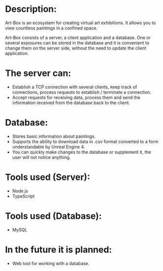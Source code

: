Description:
=========================
Art-Box is an ecosystem for creating virtual art exhibitions. It allows you to view countless paintings in a confined space.

Art-Box consists of a server, a client application and a database. One or several exposures can be stored in the database and it is convenient to change them on the server side, without the need to update the client application.

The server can:
=========================
+ Establish a TCP connection with several clients, keep track of connections, process requests to establish / terminate a connection.
+ Accept requests for receiving data, process them and send the information received from the database back to the client.

Database:
=========================
+ Stores basic information about paintings.
+ Supports the ability to download data in .csv format converted to a form understandable by Unreal Engine 4.
+ You can quickly make changes to the database or supplement it, the user will not notice anything.

Tools used (Server):
=========================
+ Node.js
+ TypeScript

Tools used (Database):
=========================
+ MySQL

In the future it is planned: 
=========================
+ Web tool for working with a database.
